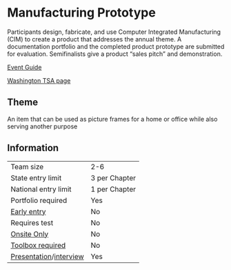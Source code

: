 # Manufacturing Prototype

Participants design, fabricate, and use Computer Integrated Manufacturing (CIM) to create a product that addresses the annual theme. A documentation portfolio and the completed product prototype are submitted for evaluation. Semifinalists give a product “sales pitch” and demonstration.

[Event Guide](https://lwsd.sharepoint.com/:b:/r/sites/GR-JHS-TechnologyStudentAssociation-SCA/Shared%20Documents/2024-25/Event%20Guides/HS%20-%20Manufacturing%20Prototype.pdf)

[Washington TSA page](https://www.washingtontsa.org/high-school-events/manufacturing-prototype)

## Theme

An item that can be used as picture frames for a home or office while also serving another purpose

## Information

|                                              |               |
| -------------------------------------------- | ------------- |
| Team size                                    | 2-6           |
| State entry limit                            | 3 per Chapter |
| National entry limit                         | 1 per Chapter |
| Portfolio required                           | Yes           |
| [Early entry](/#terms)                       | No            |
| Requires test                                | No            |
| [Onsite Only](/#terms)                       | No            |
| [Toolbox required](/#terms)                  | No            |
| [Presentation](/#terms)/[interview](/#terms) | Yes           |
